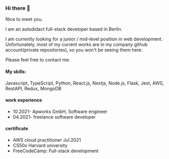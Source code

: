 ### Hi there 👋

Nice to meet you. 

I am an autodidact full-stack developer based in Berlin.

I am currently looking for a junior / mid-level position in web development. Unfortunately, most of my current works are in my company github account(private repositories), so you won't be seeing them here. 

Please feel free to contact me.

#### My skills:
Javascript, TypeScript, Python, React.js, Nextjs, Node.js, Flask, Jest, AWS, RestAPI, Redux, MongoDB

#### work experience
- 10.2021- Apworks GmbH, Software engineer
- 04.2021- freelance software developer

#### certificate

- AWS cloud practitioner Jul.2021
- CS50x Harvard university
- FreeCodeCamp: Full-stack development




